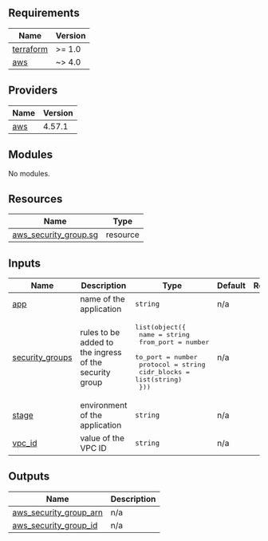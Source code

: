 ## Requirements

| Name | Version |
|------|---------|
| <a name="requirement_terraform"></a> [terraform](#requirement\_terraform) | >= 1.0 |
| <a name="requirement_aws"></a> [aws](#requirement\_aws) | ~> 4.0 |

## Providers

| Name | Version |
|------|---------|
| <a name="provider_aws"></a> [aws](#provider\_aws) | 4.57.1 |

## Modules

No modules.

## Resources

| Name | Type |
|------|------|
| [aws_security_group.sg](https://registry.terraform.io/providers/hashicorp/aws/latest/docs/resources/security_group) | resource |

## Inputs

| Name | Description | Type | Default | Required |
|------|-------------|------|---------|:--------:|
| <a name="input_app"></a> [app](#input\_app) | name of the application | `string` | n/a | yes |
| <a name="input_security_groups"></a> [security\_groups](#input\_security\_groups) | rules to be added to the ingress of the security group | <pre>list(object({<br>    name        = string<br>    from_port   = number<br>    to_port     = number<br>    protocol    = string<br>    cidr_blocks = list(string)<br>  }))</pre> | n/a | yes |
| <a name="input_stage"></a> [stage](#input\_stage) | environment of the application | `string` | n/a | yes |
| <a name="input_vpc_id"></a> [vpc\_id](#input\_vpc\_id) | value of the VPC ID | `string` | n/a | yes |

## Outputs

| Name | Description |
|------|-------------|
| <a name="output_aws_security_group_arn"></a> [aws\_security\_group\_arn](#output\_aws\_security\_group\_arn) | n/a |
| <a name="output_aws_security_group_id"></a> [aws\_security\_group\_id](#output\_aws\_security\_group\_id) | n/a |
